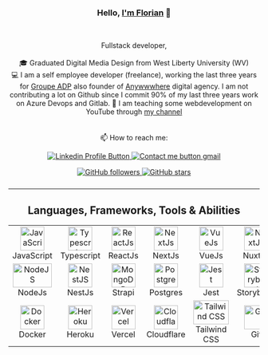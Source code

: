 <h3 align="center">Hello, <a href="https://github.com/dupflo" title="Profile" target="_blank">I'm Florian</a> 👋</h3>
<br>
<p align="center">
  Fullstack developer,<br>
  <br>
  🎓 Graduated Digital Media Design from West Liberty University (WV)<br>
  💻 I am a self employee developer (freelance), working the last three years for <a href="https://www.parisaeroport.fr/homepage-groupe">Groupe ADP</a> also founder of <a href="https://anywwwhere.com/">Anywwwhere</a> digital agency. I am not contributing a lot on Github since I commit 90% of my last three years work on Azure Devops and Gitlab. 
  🎥 I am teaching some webdevelopment on YouTube through <a href="https://www.youtube.com/channel/UC_C6raN7kBGW-lyEnIOFInw">my channel</a><br>
  <br><br>
  📫 How to reach me:
</p>

<div align="center" style="margin-top: 10px;">
  <a href="https://www.linkedin.com/in/florian-dupuis-701310b1/">
    <img alt="Linkedin Profile Button" src="https://img.shields.io/badge/LinkedIn-0077B5?logo=linkedin&logoColor=white">
  </a>
  <a href="mailto:contact@dupuisweb.com">
    <img alt="Contact me button gmail" src="https://img.shields.io/badge/Gmail-D14836?style=flat&logo=gmail&logoColor=white">
  </a>
</div>

<div align="center" style="margin-top: 15px; margin-bottom: 25px;">
  <a href="https://github.com/dupflo?tab=followers">
    <img alt="GitHub followers" src="https://img.shields.io/github/followers/dupflo?color=green&logo=github">
  </a>
  <a href="https://github.com/Silinde87?tab=stars">
    <img alt="GitHub stars" src="https://img.shields.io/github/stars/dupflo?logo=github">
  </a>
</div>

<hr>

<h2 align="center">Languages, Frameworks, Tools & Abilities</h2>

<div align="center" style="margin-bottom: 25px">
  <table>
    <tr>
      <td align="center" width="96">
          <img src="https://www.cdnlogo.com/logos/j/44/javascript.svg" width="48" height="48" alt="JavaScript" />
        <br>JavaScript
      </td>
      <td align="center" width="96">
          <img src="https://www.cdnlogo.com/logos/t/96/typescript.svg" width="48" height="48" alt="Typescript" />
        <br>Typescript
      </td>
      <td align="center" width="96">
          <img src="https://www.cdnlogo.com/logos/r/63/react.svg" width="48" height="48" alt="ReactJs" />
        <br>ReactJs
      </td>
      <td align="center" width="96">
          <img src="https://www.cdnlogo.com/logos/n/80/next-js.svg" width="48" height="48" alt="NextJs" />
        <br>NextJs
      </td>
      <td align="center" width="96">
          <img src="https://www.cdnlogo.com/logos/v/84/vue-js.svg" width="48" height="48" alt="VueJs" />
        <br>VueJs
      </td>
      <td align="center" width="96">
          <img src="https://www.cdnlogo.com/logos/n/43/nuxt-square.svg" width="48" height="48" alt="NuxtJs" />
        <br>NuxtJs
      </td>
    </tr>
    <tr>
      <td align="center" width="96">
          <img src="https://www.cdnlogo.com/logos/n/94/nodejs-icon.svg" width="78" height="48" alt="NodeJS" />
        <br>NodeJs
      </td>
      <td align="center" width="96">
          <img src="https://www.cdnlogo.com/logos/n/57/nestjs.svg" width="48" height="48" alt="NestJS" />
        <br>NestJs
      </td>
      <td align="center"  width="96">
          <img src="https://www.cdnlogo.com/logos/s/41/strapi.svg" width="48" height="48" alt="MongoDB" />
        <br>Strapi
      </td>
       <td align="center" width="96">
          <img src="https://www.cdnlogo.com/logos/p/93/postgresql.svg" width="48" height="48" alt="Postgres" />
        <br>Postgres
      </td>    
      <td align="center"  width="96">
          <img src="https://www.cdnlogo.com/logos/j/58/jest.svg" width="48" height="48" alt="Jest" />
        <br>Jest
      </td>        
      <td align="center" width="96">
          <img src="https://www.cdnlogo.com/logos/s/36/storybook.svg" width="48" height="48" alt="Storybook" />
        <br>Storybook
      </td>
    </tr>
    <tr>
      <td align="center" width="96">
          <img src="https://www.cdnlogo.com/logos/d/8/docker.svg" width="48" height="48" alt="Docker" />
        <br>Docker
      </td>            
      <td align="center" width="96"> 
          <img src="https://www.cdnlogo.com/logos/h/89/heroku.svg" width="48" height="48" alt="Heroku" />
        <br>Heroku
      </td>
      <td align="center" width="96">
          <img src="https://www.cdnlogo.com/logos/v/78/vercel.svg" width="48" height="48" alt="Vercel" />
        <br>Vercel
      </td>
      <td align="center"  width="96">
          <img src="https://www.cdnlogo.com/logos/c/26/cloudflare.svg" width="48" height="48" alt="Cloudflare" />
        <br>Cloudflare
      </td>
      <td align="center"  width="96">
          <img src="https://www.cdnlogo.com/logos/t/58/tailwind-css.svg" width="71" height="48" alt="Tailwind CSS" />
        <br>Tailwind CSS
      </td>      
      <td align="center"  width="96">
          <img src="https://www.cdnlogo.com/logos/g/15/git-icon.svg" width="48" height="48" alt="Git" />
        <br>Git
      </td>     
    </tr>
  </table>
</div>

